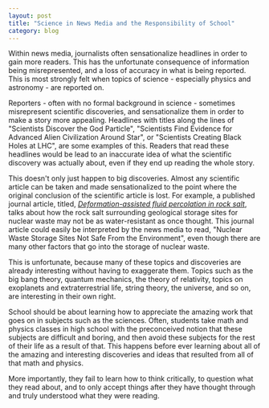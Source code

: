 ```yaml
---
layout: post
title: "Science in News Media and the Responsibility of School"
category: blog
---
```


Within news media, journalists often sensationalize headlines in order to gain more readers. This has the unfortunate consequence of information being misrepresented, and a loss of accuracy in what is being reported. This is most strongly felt when topics of science - especially physics and astronomy - are reported on.

Reporters - often with no formal background in science - sometimes misrepresent scientific discoveries, and sensationalize them in order to make a story more appealing. Headlines with titles along the lines of "Scientists Discover the God Particle", "Scientists Find Evidence for Advanced Alien Civilization Around Star", or "Scientists Creating Black Holes at LHC", are some examples of this. Readers that read these headlines would be lead to an inaccurate idea of what the scientific discovery was actually about, even if they end up reading the whole story.

This doesn't only just happen to big discoveries. Almost any scientific article can be taken and made sensationalized to the point where the original conclusion of the scientific article is lost. For example, a published journal article, titled, *[Deformation-assisted fluid percolation in rock salt](https://science.sciencemag.org/content/sci/350/6264/1069.full.pdf)*, talks about how the rock salt surrounding geological storage sites for nuclear waste may not be as water-resistant as once thought. This journal article could easily be interpreted by the news media to read, "Nuclear Waste Storage Sites Not Safe From the Environment", even though there are many other factors that go into the storage of nuclear waste.

This is unfortunate, because many of these topics and discoveries are already interesting without having to exaggerate them. Topics such as the big bang theory, quantum mechanics, the theory of relativity, topics on exoplanets and extraterrestrial life, string theory, the universe, and so on, are interesting in their own right.

School should be about learning how to appreciate the amazing work that goes on in subjects such as the sciences. Often, students take math and physics classes in high school with the preconceived notion that these subjects are difficult and boring, and then avoid these subjects for the rest of their life as a result of that. This happens before ever learning about all of the amazing and interesting discoveries and ideas that resulted from all of that math and physics.

More importantly, they fail to learn how to think critically, to question what they read about, and to only accept things after they have thought through and truly understood what they were reading.
